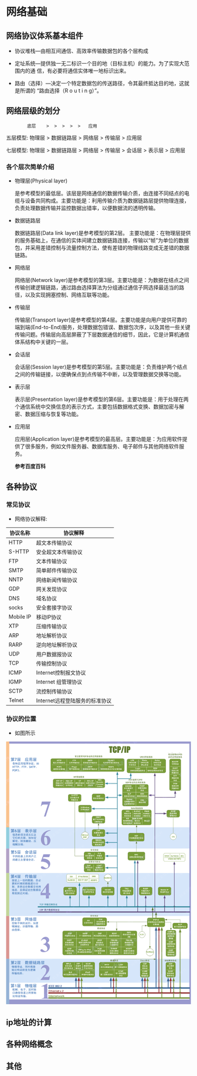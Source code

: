 # 网络基础

## 网络协议体系基本组件
 
- 协议堆栈—由相互间通信、高效率传输数据包的各个层构成

- 定址系统—提供独一无二标识一个目的地（目标主机）的能力。为了实现大范围内的通
信，有必要将通信实体唯一地标识出来。

- 路由（选择）—决定一个特定数据包的传送路径，令其最终抵达目的地，这就是所谓的
“路由选择（R o u t i n g）”。

## 网络层级的划分

            底层    >  >  >  >  >   应用

五层模型: 物理层 > 数据链路层 > 网络层 > 传输层 > 应用层

七层模型: 物理层 > 数据链路层 > 网络层 > 传输层 > 会话层 > 表示层 > 应用层

### 各个层次简单介绍
- 物理层(Physical layer)
    
    是参考模型的最低层。该层是网络通信的数据传输介质，由连接不同结点的电缆与设备共同构成。主要功能是：利用传输介质为数据链路层提供物理连接，负责处理数据传输并监控数据出错率，以便数据流的透明传输。
- 数据链路层

    数据链路层(Data link layer)是参考模型的第2层。 主要功能是：在物理层提供的服务基础上，在通信的实体间建立数据链路连接，传输以“帧”为单位的数据包，并采用差错控制与流量控制方法，使有差错的物理线路变成无差错的数据链路。
- 网络层

    网络层(Network layer)是参考模型的第3层。主要功能是：为数据在结点之间传输创建逻辑链路，通过路由选择算法为分组通过通信子网选择最适当的路径，以及实现拥塞控制、网络互联等功能。

- 传输层

    传输层(Transport layer)是参考模型的第4层。主要功能是向用户提供可靠的端到端(End-to-End)服务，处理数据包错误、数据包次序，以及其他一些关键传输问题。传输层向高层屏蔽了下层数据通信的细节，因此，它是计算机通信体系结构中关键的一层。
- 会话层

    会话层(Session layer)是参考模型的第5层。主要功能是：负责维护两个结点之间的传输链接，以便确保点到点传输不中断，以及管理数据交换等功能。

- 表示层
    
    表示层(Presentation layer)是参考模型的第6层。主要功能是：用于处理在两个通信系统中交换信息的表示方式，主要包括数据格式变换、数据加密与解密、数据压缩与恢复等功能。
- 应用层

    应用层(Application layer)是参考模型的最高层。主要功能是：为应用软件提供了很多服务，例如文件服务器、数据库服务、电子邮件与其他网络软件服务。

    **参考百度百科**

## 各种协议

### 常见协议

- 网络协议解释:

协议名称	|协议解释
|-|-|
HTTP   	|超文本传输协议
S-HTTP	|安全超文本传输协议
FTP	|文本传输协议
SMTP	|简单邮件传输协议
NNTP	|网络新闻传输协议
GDP	|网关发现协议
DNS	|域名协议
socks	|安全套接字协议
Mobile IP	|移动IP协议
XTP	|压缩传输协议
ARP	|地址解析协议
RARP	|逆向地址解析协议
UDP	|用户数据报协议
TCP	|传输控制协议
ICMP	|Internet控制报文协议
IGMP	|Internet 组管理协议
SCTP	|流控制传输协议
Telnet	|Internet远程登陆服务的标准协议


### 协议的位置

- 如图所示

![网络层级和网络协议的对应关系](https://github.com/zhangymPerson/learning-notes/blob/master/Picture/internet.png)

## ip地址的计算


## 各种网络概念

## 其他